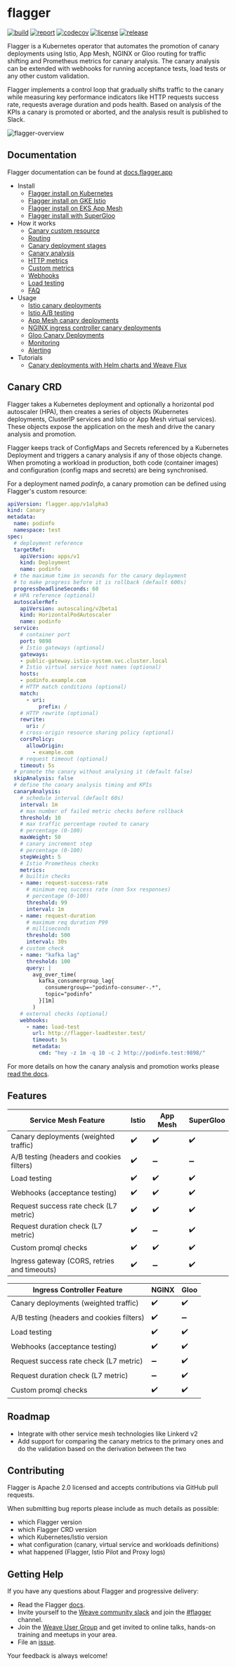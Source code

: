 # flagger

[![build](https://travis-ci.org/weaveworks/flagger.svg?branch=master)](https://travis-ci.org/weaveworks/flagger)
[![report](https://goreportcard.com/badge/github.com/weaveworks/flagger)](https://goreportcard.com/report/github.com/weaveworks/flagger)
[![codecov](https://codecov.io/gh/weaveworks/flagger/branch/master/graph/badge.svg)](https://codecov.io/gh/weaveworks/flagger)
[![license](https://img.shields.io/github/license/weaveworks/flagger.svg)](https://github.com/weaveworks/flagger/blob/master/LICENSE)
[![release](https://img.shields.io/github/release/weaveworks/flagger/all.svg)](https://github.com/weaveworks/flagger/releases)

Flagger is a Kubernetes operator that automates the promotion of canary deployments
using Istio, App Mesh, NGINX or Gloo routing for traffic shifting and Prometheus metrics for canary analysis.
The canary analysis can be extended with webhooks for running acceptance tests,
load tests or any other custom validation.

Flagger implements a control loop that gradually shifts traffic to the canary while measuring key performance
indicators like HTTP requests success rate, requests average duration and pods health.
Based on analysis of the KPIs a canary is promoted or aborted, and the analysis result is published to Slack.

![flagger-overview](https://raw.githubusercontent.com/weaveworks/flagger/master/docs/diagrams/flagger-canary-overview.png)

## Documentation

Flagger documentation can be found at [docs.flagger.app](https://docs.flagger.app)

* Install
  * [Flagger install on Kubernetes](https://docs.flagger.app/install/flagger-install-on-kubernetes)
  * [Flagger install on GKE Istio](https://docs.flagger.app/install/flagger-install-on-google-cloud)
  * [Flagger install on EKS App Mesh](https://docs.flagger.app/install/flagger-install-on-eks-appmesh)
  * [Flagger install with SuperGloo](https://docs.flagger.app/install/flagger-install-with-supergloo)
* How it works
  * [Canary custom resource](https://docs.flagger.app/how-it-works#canary-custom-resource)
  * [Routing](https://docs.flagger.app/how-it-works#istio-routing)
  * [Canary deployment stages](https://docs.flagger.app/how-it-works#canary-deployment)
  * [Canary analysis](https://docs.flagger.app/how-it-works#canary-analysis)
  * [HTTP metrics](https://docs.flagger.app/how-it-works#http-metrics)
  * [Custom metrics](https://docs.flagger.app/how-it-works#custom-metrics)
  * [Webhooks](https://docs.flagger.app/how-it-works#webhooks)
  * [Load testing](https://docs.flagger.app/how-it-works#load-testing)
  * [FAQ](https://docs.flagger.app/faq)
* Usage
  * [Istio canary deployments](https://docs.flagger.app/usage/progressive-delivery)
  * [Istio A/B testing](https://docs.flagger.app/usage/ab-testing)
  * [App Mesh canary deployments](https://docs.flagger.app/usage/appmesh-progressive-delivery)
  * [NGINX ingress controller canary deployments](https://docs.flagger.app/usage/nginx-progressive-delivery)
  * [Gloo Canary Deployments](https://docs.flagger.app/usage/gloo-progressive-delivery)
  * [Monitoring](https://docs.flagger.app/usage/monitoring)
  * [Alerting](https://docs.flagger.app/usage/alerting)
* Tutorials
  * [Canary deployments with Helm charts and Weave Flux](https://docs.flagger.app/tutorials/canary-helm-gitops)

## Canary CRD

Flagger takes a Kubernetes deployment and optionally a horizontal pod autoscaler (HPA),
then creates a series of objects (Kubernetes deployments, ClusterIP services and Istio or App Mesh virtual services).
These objects expose the application on the mesh and drive the canary analysis and promotion.

Flagger keeps track of ConfigMaps and Secrets referenced by a Kubernetes Deployment and triggers a canary analysis if any of those objects change.
When promoting a workload in production, both code (container images) and configuration (config maps and secrets) are being synchronised.

For a deployment named _podinfo_, a canary promotion can be defined using Flagger's custom resource:

```yaml
apiVersion: flagger.app/v1alpha3
kind: Canary
metadata:
  name: podinfo
  namespace: test
spec:
  # deployment reference
  targetRef:
    apiVersion: apps/v1
    kind: Deployment
    name: podinfo
  # the maximum time in seconds for the canary deployment
  # to make progress before it is rollback (default 600s)
  progressDeadlineSeconds: 60
  # HPA reference (optional)
  autoscalerRef:
    apiVersion: autoscaling/v2beta1
    kind: HorizontalPodAutoscaler
    name: podinfo
  service:
    # container port
    port: 9898
    # Istio gateways (optional)
    gateways:
    - public-gateway.istio-system.svc.cluster.local
    # Istio virtual service host names (optional)
    hosts:
    - podinfo.example.com
    # HTTP match conditions (optional)
    match:
      - uri:
          prefix: /
    # HTTP rewrite (optional)
    rewrite:
      uri: /
    # cross-origin resource sharing policy (optional)
    corsPolicy:
      allowOrigin:
        - example.com
    # request timeout (optional)
    timeout: 5s
  # promote the canary without analysing it (default false)
  skipAnalysis: false
  # define the canary analysis timing and KPIs
  canaryAnalysis:
    # schedule interval (default 60s)
    interval: 1m
    # max number of failed metric checks before rollback
    threshold: 10
    # max traffic percentage routed to canary
    # percentage (0-100)
    maxWeight: 50
    # canary increment step
    # percentage (0-100)
    stepWeight: 5
    # Istio Prometheus checks
    metrics:
    # builtin checks
    - name: request-success-rate
      # minimum req success rate (non 5xx responses)
      # percentage (0-100)
      threshold: 99
      interval: 1m
    - name: request-duration
      # maximum req duration P99
      # milliseconds
      threshold: 500
      interval: 30s
    # custom check
    - name: "kafka lag"
      threshold: 100
      query: |
        avg_over_time(
          kafka_consumergroup_lag{
            consumergroup=~"podinfo-consumer-.*",
            topic="podinfo"
          }[1m]
        )
    # external checks (optional)
    webhooks:
      - name: load-test
        url: http://flagger-loadtester.test/
        timeout: 5s
        metadata:
          cmd: "hey -z 1m -q 10 -c 2 http://podinfo.test:9898/"
```

For more details on how the canary analysis and promotion works please [read the docs](https://docs.flagger.app/how-it-works).

## Features

| Service Mesh Feature                         | Istio              | App Mesh           | SuperGloo          |
| -------------------------------------------- | ------------------ | ------------------ |------------------  |
| Canary deployments (weighted traffic)        | :heavy_check_mark: | :heavy_check_mark: | :heavy_check_mark: |
| A/B testing (headers and cookies filters)    | :heavy_check_mark: | :heavy_minus_sign: | :heavy_minus_sign: |
| Load testing                                 | :heavy_check_mark: | :heavy_check_mark: | :heavy_check_mark: |
| Webhooks (acceptance testing)                | :heavy_check_mark: | :heavy_check_mark: | :heavy_check_mark: |
| Request success rate check (L7 metric)       | :heavy_check_mark: | :heavy_check_mark: | :heavy_check_mark: |
| Request duration check (L7 metric)           | :heavy_check_mark: | :heavy_minus_sign: | :heavy_check_mark: |
| Custom promql checks                         | :heavy_check_mark: | :heavy_check_mark: | :heavy_check_mark: |
| Ingress gateway (CORS, retries and timeouts) | :heavy_check_mark: | :heavy_minus_sign: | :heavy_check_mark: |

| Ingress Controller Feature                   | NGINX              | Gloo               |
| -------------------------------------------- | ------------------ | ------------------ |
| Canary deployments (weighted traffic)        | :heavy_check_mark: | :heavy_check_mark: |
| A/B testing (headers and cookies filters)    | :heavy_check_mark: | :heavy_minus_sign: |
| Load testing                                 | :heavy_check_mark: | :heavy_check_mark: |
| Webhooks (acceptance testing)                | :heavy_check_mark: | :heavy_check_mark: |
| Request success rate check (L7 metric)       | :heavy_minus_sign: | :heavy_check_mark: |
| Request duration check (L7 metric)           | :heavy_minus_sign: | :heavy_check_mark: |
| Custom promql checks                         | :heavy_check_mark: | :heavy_check_mark: |


## Roadmap

* Integrate with other service mesh technologies like Linkerd v2
* Add support for comparing the canary metrics to the primary ones and do the validation based on the derivation between the two

## Contributing

Flagger is Apache 2.0 licensed and accepts contributions via GitHub pull requests.

When submitting bug reports please include as much details as possible:

* which Flagger version
* which Flagger CRD version
* which Kubernetes/Istio version
* what configuration (canary, virtual service and workloads definitions)
* what happened (Flagger, Istio Pilot and Proxy logs)

## Getting Help

If you have any questions about Flagger and progressive delivery:

* Read the Flagger [docs](https://docs.flagger.app).
* Invite yourself to the [Weave community slack](https://slack.weave.works/)
  and join the [#flagger](https://weave-community.slack.com/messages/flagger/) channel.
* Join the [Weave User Group](https://www.meetup.com/pro/Weave/) and get invited to online talks,
  hands-on training and meetups in your area.
* File an [issue](https://github.com/weaveworks/flagger/issues/new).

Your feedback is always welcome!
